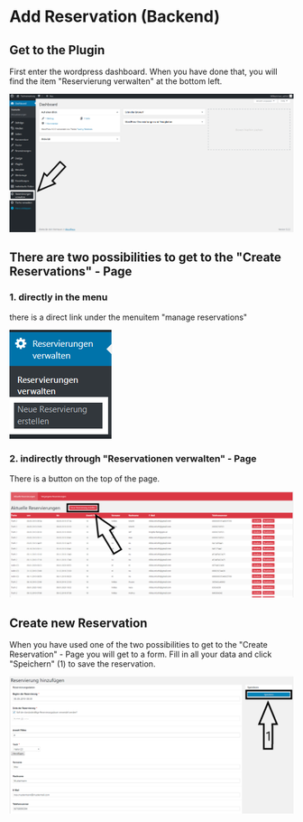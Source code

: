 # Add Reservation (Backend)

## Get to the Plugin

First enter the wordpress dashboard. When you have done that, you will find the item "Reservierung verwalten" at the bottom left.

![menu](./../../assets/managereservations.png)

## There are two possibilities to get to the "Create Reservations" - Page

### 1. directly in the menu

there is a direct link under the menuitem "manage reservations"

![menu](./../../assets/newreservation1.png)

### 2. indirectly through "Reservationen verwalten" - Page

There is a button on the top of the page.

![menu](./../../assets/newreservation2.png)

## Create new Reservation

When you have used one of the two possibilities to get to the "Create Reservation" - Page you will get to a form. Fill in all your data and click "Speichern" (1) to save the reservation.

![menu](./../../assets/newreservation3.png)
